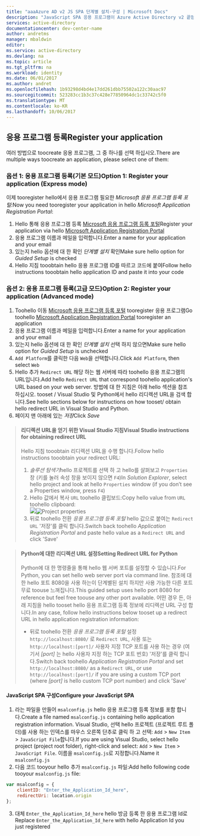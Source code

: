 ```yaml
---
title: "aaaAzure AD v2 JS SPA 단계별 설치-구성 | Microsoft Docs"
description: "JavaScript SPA 응용 프로그램이 Azure Active Directory v2 끝점으로 보호되는 액세스 토큰을 필요로 하는 API를 호출하는 방식"
services: active-directory
documentationcenter: dev-center-name
author: andretms
manager: mbaldwin
editor: 
ms.service: active-directory
ms.devlang: na
ms.topic: article
ms.tgt_pltfrm: na
ms.workload: identity
ms.date: 06/01/2017
ms.author: andret
ms.openlocfilehash: 1b93298d4bd4e17dd261dbb75502a122c30aac97
ms.sourcegitcommit: 523283cc1b3c37c428e77850964dc1c33742c5f0
ms.translationtype: MT
ms.contentlocale: ko-KR
ms.lasthandoff: 10/06/2017
---
```

## <a name="register-your-application"></a><span data-ttu-id="117f6-103">응용 프로그램 등록</span><span class="sxs-lookup"><span data-stu-id="117f6-103">Register your application</span></span>

<span data-ttu-id="117f6-104">여러 방법으로 toocreate 응용 프로그램, 그 중 하나를 선택 하십시오.</span><span class="sxs-lookup"><span data-stu-id="117f6-104">There are multiple ways toocreate an application, please select one of them:</span></span>

### <a name="option-1-register-your-application-express-mode"></a><span data-ttu-id="117f6-105">옵션 1: 응용 프로그램 등록(기본 모드)</span><span class="sxs-lookup"><span data-stu-id="117f6-105">Option 1: Register your application (Express mode)</span></span>
<span data-ttu-id="117f6-106">이제 tooregister hello에서 응용 프로그램 필요한 *Microsoft 응용 프로그램 등록 포털*:</span><span class="sxs-lookup"><span data-stu-id="117f6-106">Now you need tooregister your application in hello *Microsoft Application Registration Portal*:</span></span>

1.  <span data-ttu-id="117f6-107">Hello 통해 응용 프로그램 등록 [Microsoft 응용 프로그램 등록 포털](https://apps.dev.microsoft.com/portal/register-app?appType=singlePageApp&appTech=javascriptSpa&step=configure)</span><span class="sxs-lookup"><span data-stu-id="117f6-107">Register your application via hello [Microsoft Application Registration Portal](https://apps.dev.microsoft.com/portal/register-app?appType=singlePageApp&appTech=javascriptSpa&step=configure)</span></span>
2.  <span data-ttu-id="117f6-108">응용 프로그램 이름과 메일을 입력합니다.</span><span class="sxs-lookup"><span data-stu-id="117f6-108">Enter a name for your application and your email</span></span>
3.  <span data-ttu-id="117f6-109">있는지 hello 옵션에 대 한 확인 *단계별 설치* 확인</span><span class="sxs-lookup"><span data-stu-id="117f6-109">Make sure hello option for *Guided Setup* is checked</span></span>
4.  <span data-ttu-id="117f6-110">Hello 지침 tooobtain hello 응용 프로그램 ID를 따르고 코드에 붙여</span><span class="sxs-lookup"><span data-stu-id="117f6-110">Follow hello instructions tooobtain hello application ID and paste it into your code</span></span>

### <a name="option-2-register-your-application-advanced-mode"></a><span data-ttu-id="117f6-111">옵션 2: 응용 프로그램 등록(고급 모드)</span><span class="sxs-lookup"><span data-stu-id="117f6-111">Option 2: Register your application (Advanced mode)</span></span>

1. <span data-ttu-id="117f6-112">Toohello 이동 [Microsoft 응용 프로그램 등록 포털](https://apps.dev.microsoft.com/portal/register-app) tooregister 응용 프로그램</span><span class="sxs-lookup"><span data-stu-id="117f6-112">Go toohello [Microsoft Application Registration Portal](https://apps.dev.microsoft.com/portal/register-app) tooregister an application</span></span>
2. <span data-ttu-id="117f6-113">응용 프로그램 이름과 메일을 입력합니다.</span><span class="sxs-lookup"><span data-stu-id="117f6-113">Enter a name for your application and your email</span></span> 
3. <span data-ttu-id="117f6-114">있는지 hello 옵션에 대 한 확인 *단계별 설치* 선택 하지 않으면</span><span class="sxs-lookup"><span data-stu-id="117f6-114">Make sure hello option for *Guided Setup* is unchecked</span></span>
4.  <span data-ttu-id="117f6-115">`Add Platform`를 클릭한 다음 `Web`을 선택합니다.</span><span class="sxs-lookup"><span data-stu-id="117f6-115">Click `Add Platform`, then select `Web`</span></span>
5. <span data-ttu-id="117f6-116">Hello 추가 `Redirect URL` 해당 하는 웹 서버에 따라 toohello 응용 프로그램의 URL입니다.</span><span class="sxs-lookup"><span data-stu-id="117f6-116">Add hello `Redirect URL` that correspond toohello application's URL based on your web server.</span></span> <span data-ttu-id="117f6-117">방법에 대 한 지침은 아래 hello 섹션을 참조 하십시오. tooset / Visual Studio 및 Python에서 hello 리디렉션 URL을 검색 합니다.</span><span class="sxs-lookup"><span data-stu-id="117f6-117">See hello sections below for instructions on how tooset/ obtain hello redirect URL in Visual Studio and Python.</span></span>
6. <span data-ttu-id="117f6-118">페이지 맨 아래에 있는 *저장*</span><span class="sxs-lookup"><span data-stu-id="117f6-118">Click *Save*</span></span>

> #### <a name="visual-studio-instructions-for-obtaining-redirect-url"></a><span data-ttu-id="117f6-119">리디렉션 URL을 얻기 위한 Visual Studio 지침</span><span class="sxs-lookup"><span data-stu-id="117f6-119">Visual Studio instructions for obtaining redirect URL</span></span>
> <span data-ttu-id="117f6-120">Hello 지침 tooobtain 리디렉션 URL을 수행 합니다.</span><span class="sxs-lookup"><span data-stu-id="117f6-120">Follow hello instructions tooobtain your redirect URL:</span></span>
> 1.    <span data-ttu-id="117f6-121">*솔루션 탐색기*hello 프로젝트를 선택 하 고 hello를 살펴보고 `Properties` 창 (키를 눌러 속성 창을 보이지 않으면 `F4`)</span><span class="sxs-lookup"><span data-stu-id="117f6-121">In *Solution Explorer*, select hello project and look at hello `Properties` window (if you don’t see a Properties window, press `F4`)</span></span>
> 2.    <span data-ttu-id="117f6-122">Hello 값에서 복사 `URL` toohello 클립보드:</span><span class="sxs-lookup"><span data-stu-id="117f6-122">Copy hello value from `URL` toohello clipboard:</span></span><br/> <span data-ttu-id="117f6-123">![](media/active-directory-singlepageapp-javascriptspa-configure/vs-project-properties-screenshot.png)</span><span class="sxs-lookup"><span data-stu-id="117f6-123">![Project properties](media/active-directory-singlepageapp-javascriptspa-configure/vs-project-properties-screenshot.png)</span></span><br />
> 3.    <span data-ttu-id="117f6-124">뒤로 toohello 전환 *응용 프로그램 등록 포털* hello 값으로 붙여는 `Redirect URL` '저장'를 클릭 합니다.</span><span class="sxs-lookup"><span data-stu-id="117f6-124">Switch back toohello *Application Registration Portal* and paste hello value as a `Redirect URL` and click 'Save'</span></span>

<p/>

> #### <a name="setting-redirect-url-for-python"></a><span data-ttu-id="117f6-125">Python에 대한 리디렉션 URL 설정</span><span class="sxs-lookup"><span data-stu-id="117f6-125">Setting Redirect URL for Python</span></span>
> <span data-ttu-id="117f6-126">Python에 대 한 명령줄을 통해 hello 웹 서버 포트를 설정할 수 있습니다.</span><span class="sxs-lookup"><span data-stu-id="117f6-126">For Python, you can set hello web server port via command line.</span></span> <span data-ttu-id="117f6-127">참조에 대 한 hello 포트 8080을 사용 하는이 단계별된 설치 하지만 사용 가능한 다른 포트 무료 toouse 느껴집니다.</span><span class="sxs-lookup"><span data-stu-id="117f6-127">This guided setup uses hello port 8080 for reference but feel free toouse any other port available.</span></span> <span data-ttu-id="117f6-128">어떤 경우 든, 아래 지침을 hello tooset hello 응용 프로그램 등록 정보에 리디렉션 URL 구성 합니다.</span><span class="sxs-lookup"><span data-stu-id="117f6-128">In any case, follow hello instructions below tooset up a redirect URL in hello application registration information:</span></span><br/>
> - <span data-ttu-id="117f6-129">뒤로 toohello 전환 *응용 프로그램 등록 포털* 설정 `http://localhost:8080/` 로 `Redirect URL`, 사용 또는 `http://localhost:[port]/` 사용자 지정 TCP 포트를 사용 하는 경우 (여기서 *[port]* 는 hello 사용자 지정 하는 TCP 포트 번호) '저장'를 클릭 합니다.</span><span class="sxs-lookup"><span data-stu-id="117f6-129">Switch back toohello *Application Registration Portal* and set `http://localhost:8080/` as a `Redirect URL`, or use `http://localhost:[port]/` if you are using a custom TCP port (where *[port]* is hello custom TCP port number) and click 'Save'</span></span>


#### <a name="configure-your-javascript-spa"></a><span data-ttu-id="117f6-130">JavaScript SPA 구성</span><span class="sxs-lookup"><span data-stu-id="117f6-130">Configure your JavaScript SPA</span></span>

1.  <span data-ttu-id="117f6-131">라는 파일을 만들어 `msalconfig.js` hello 응용 프로그램 등록 정보를 포함 합니다.</span><span class="sxs-lookup"><span data-stu-id="117f6-131">Create a file named `msalconfig.js` containing hello application registration information.</span></span> <span data-ttu-id="117f6-132">Visual Studio, 선택 hello 프로젝트 (프로젝트 루트 폴더)를 사용 하는 인덱스를 마우스 오른쪽 단추로 클릭 하 고 선택: `Add`  >  `New Item`  >  `JavaScript File`합니다.</span><span class="sxs-lookup"><span data-stu-id="117f6-132">If you are using Visual Studio, select hello project (project root folder), right-click and select: `Add` > `New Item` > `JavaScript File`.</span></span> <span data-ttu-id="117f6-133">이름을 `msalconfig.js`로 지정합니다.</span><span class="sxs-lookup"><span data-stu-id="117f6-133">Name it `msalconfig.js`</span></span>
2.  <span data-ttu-id="117f6-134">다음 코드 tooyour hello 추가 `msalconfig.js` 파일:</span><span class="sxs-lookup"><span data-stu-id="117f6-134">Add hello following code tooyour `msalconfig.js` file:</span></span>

```javascript
var msalconfig = {
    clientID: "Enter_the_Application_Id_here",
    redirectUri: location.origin
};
```
<ol start="3">
<li>
<span data-ttu-id="117f6-135">대체 <code>Enter_the_Application_Id_here</code> hello 방금 등록 한 응용 프로그램 Id로</span><span class="sxs-lookup"><span data-stu-id="117f6-135">Replace <code>Enter_the_Application_Id_here</code> with hello Application Id you just registered</span></span>
</li>
</ol>
